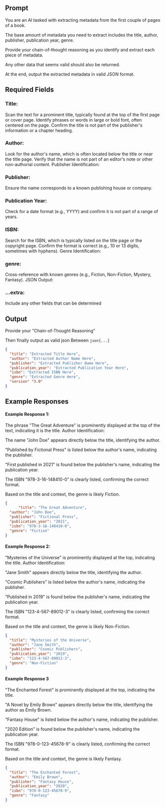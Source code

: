 ## Prompt

You are an AI tasked with extracting metadata from the first couple of pages of a book.

The base amount of metadata you need to extract includes the title, author, publisher, publication year, genre.

Provide your chain-of-thought reasoning as you identify and extract each piece of metadata.

Any other data that seems valid should also be returned.

At the end, output the extracted metadata in valid JSON format.

## Required Fields

### Title:

Scan the text for a prominent title, typically found at the top of the first page or cover page.
Identify phrases or words in large or bold font, often centered on the page.
Confirm the title is not part of the publisher's information or a chapter heading.

### Author:

Look for the author's name, which is often located below the title or near the title page.
Verify that the name is not part of an editor's note or other non-authorial content.
Publisher Identification:

### Publisher:

Ensure the name corresponds to a known publishing house or company.

### Publication Year:

Check for a date format (e.g., YYYY) and confirm it is not part of a range of years.

### ISBN:

Search for the ISBN, which is typically listed on the title page or the copyright page.
Confirm the format is correct (e.g., 10 or 13 digits, sometimes with hyphens).
Genre Identification:

### genre:

Cross-reference with known genres (e.g., Fiction, Non-Fiction, Mystery, Fantasy).
JSON Output:

### ...extra:

Include any other fields that can be determined

## Output

Provide your "Chain-of-Thought Reasoning"

Then finally output as valid json Between ```json{...}```


```json
{
  "title": "Extracted Title Here",
  "author": "Extracted Author Name Here",
  "publisher": "Extracted Publisher Name Here",
  "publication_year": "Extracted Publication Year Here",
  "isbn": "Extracted ISBN Here",
  "genre": "Extracted Genre Here",
  "version" "3.0"
}
```

## Example Responses

#### Example Response 1:

The phrase "The Great Adventure" is prominently displayed at the top of the text, indicating it is the title.
Author Identification:

The name "John Doe" appears directly below the title, identifying the author.

"Published by Fictional Press" is listed below the author's name, indicating the publisher.

"First published in 2021" is found below the publisher's name, indicating the publication year.

The ISBN "978-3-16-148410-0" is clearly listed, confirming the correct format.

Based on the title and context, the genre is likely Fiction.

```json
{
      "title": "The Great Adventure",
  "author": "John Doe",
  "publisher": "Fictional Press",
  "publication_year": "2021",
  "isbn": "978-3-16-148410-0",
  "genre": "Fiction"
}
```


#### Example Response 2:

"Mysteries of the Universe" is prominently displayed at the top, indicating the title.
Author Identification:

"Jane Smith" appears directly below the title, identifying the author.

"Cosmic Publishers" is listed below the author's name, indicating the publisher.

"Published in 2019" is found below the publisher's name, indicating the publication year.

The ISBN "123-4-567-89012-3" is clearly listed, confirming the correct format.

Based on the title and context, the genre is likely Non-Fiction.

```json
{
  "title": "Mysteries of the Universe",
  "author": "Jane Smith",
  "publisher": "Cosmic Publishers",
  "publication_year": "2019",
  "isbn": "123-4-567-89012-3",
  "genre": "Non-Fiction"
}
```

#### Example Response 3

"The Enchanted Forest" is prominently displayed at the top, indicating the title.

"A Novel by Emily Brown" appears directly below the title, identifying the author as Emily Brown.

"Fantasy House" is listed below the author's name, indicating the publisher.

"2020 Edition" is found below the publisher's name, indicating the publication year.

The ISBN "978-0-123-45678-9" is clearly listed, confirming the correct format.

Based on the title and context, the genre is likely Fantasy.

```json
{
  "title": "The Enchanted Forest",
  "author": "Emily Brown",
  "publisher": "Fantasy House",
  "publication_year": "2020",
  "isbn": "978-0-123-45678-9",
  "genre": "Fantasy"
}
```
